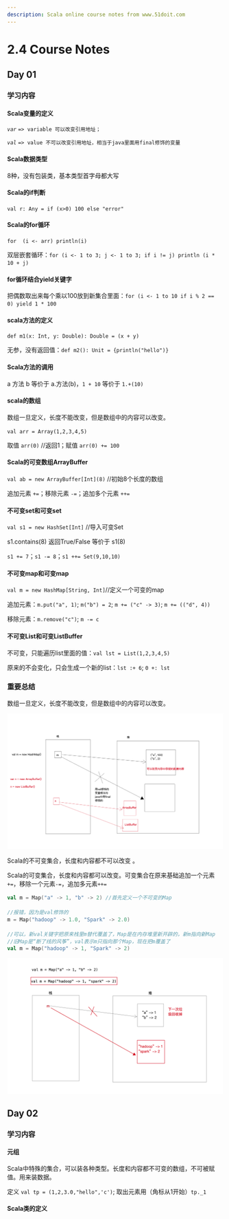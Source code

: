 ```yaml
---
description: Scala online course notes from www.51doit.com
---
```


# 2.4 Course Notes

## Day 01

### 学习内容

#### Scala变量的定义

_`var`_ `=> variable 可以改变引用地址；`

_`val`_ `=> value 不可以改变引用地址，相当于java里面用final修饰的变量`

#### Scala数据类型

8种，没有包装类，基本类型首字母都大写

#### Scala的if判断

`val r: Any = if (x>0) 100 else "error"`

#### Scala的for循环

`for  (i <- arr) println(i)`

双层嵌套循环：`for (i <- 1 to 3; j <- 1 to 3; if i != j) println (i * 10 + j)`

#### for循环结合yield关键字

把偶数取出来每个乘以100放到新集合里面：`for (i <- 1 to 10 if i % 2 == 0) yield 1 * 100`

#### scala方法的定义

`def m1(x: Int, y: Double): Double = (x + y)`

无参，没有返回值：`def m2(): Unit = {println("hello")}`

#### Scala方法的调用

a 方法 b 等价于 a.方法\(b\)，`1 + 10` 等价于 `1.+(10)`

#### scala的数组

数组一旦定义，长度不能改变，但是数组中的内容可以改变。

`val arr = Array(1,2,3,4,5)`

取值 `arr(0)` //返回1；赋值 `arr(0) += 100`

#### Scala的可变数组ArrayBuffer

`val ab = new ArrayBuffer[Int](8)` //初始8个长度的数组

追加元素 `+=`；移除元素 `-=`；追加多个元素 `++=`

#### 不可变set和可变set

`val s1 = new HashSet[Int]` //导入可变Set

s1.contains\(8\) 返回True/False 等价于 s1\(8\)

`s1 += 7`；`s1 -= 8`；`s1 ++= Set(9,10,10)`

#### 不可变map和可变map

`val m = new HashMap[String, Int]`//定义一个可变的map

追加元素：`m.put("a", 1)`; `m("b") = 2`; `m += ("c" -> 3)`; `m += (("d", 4))`

移除元素：`m.remove("c")`; `m -= c`

#### 不可变List和可变ListBuffer

不可变，只能遍历list里面的值：`val lst = List(1,2,3,4,5)`

原来的不会变化，只会生成一个新的list：`lst :+ 6`; `0 +: lst`

### 重要总结

数组一旦定义，长度不能改变，但是数组中的内容可以改变。

![Scala&#x5B9A;&#x4E49;&#x4E24;&#x79CD;&#x53D8;&#x91CF;](../../.gitbook/assets/scala-ding-yi-bian-liang.png)

Scala的不可变集合，长度和内容都不可以改变 。

Scala的可变集合，长度和内容都可以改变。可变集合在原来基础追加一个元素`+=`，移除一个元素`-=`，追加多元素`++=`

```scala
val m = Map("a" -> 1, "b" -> 2) //首先定义一个不可变的Map

//报错，因为是val修饰的
m = Map("hadoop" -> 1.0, "Spark" -> 2.0) 

//可以，新val关键字把原来栈里m替代覆盖了，Map是在内存堆里新开辟的，新m指向新Map
//旧Map是“断了线的风筝”，val表示m只指向那个Map，现在把m覆盖了
val m = Map("hadoop" -> 1, "Spark" -> 2) 

```

![val&#x5B9A;&#x4E49;&#x7684;&#x53D8;&#x91CF; - &#x8986;&#x76D6;](../../.gitbook/assets/val-ding-yi-de-bian-liang-fu-gai.png)

## Day 02

### 学习内容

#### 元组

Scala中特殊的集合，可以装各种类型。长度和内容都不可变的数组，不可被赋值。用来装数据。

定义 `val tp = (1,2,3.0,"hello",'c')`; 取出元素用（角标从1开始）`tp._1`

#### Scala类的定义





